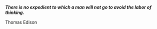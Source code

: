 _**There is no expedient to which a man will not go to avoid the labor of thinking.**_

Thomas Edison